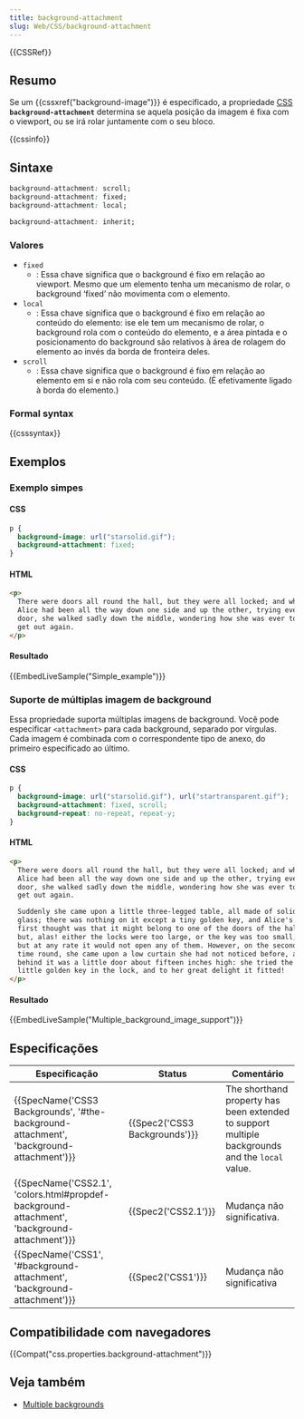 ```yaml
---
title: background-attachment
slug: Web/CSS/background-attachment
---
```


{{CSSRef}}

## Resumo

Se um {{cssxref("background-image")}} é especificado, a propriedade [CSS](/pt-BR/docs/CSS) **`background-attachment`** determina se aquela posição da imagem é fixa com o viewport, ou se irá rolar juntamente com o seu bloco.

{{cssinfo}}

## Sintaxe

```css
background-attachment: scroll;
background-attachment: fixed;
background-attachment: local;

background-attachment: inherit;
```

### Valores

- `fixed`
  - : Essa chave significa que o background é fixo em relação ao viewport. Mesmo que um elemento tenha um mecanismo de rolar, o background ‘fixed’ não movimenta com o elemento.
- `local`
  - : Essa chave significa que o background é fixo em relação ao conteúdo do elemento: ise ele tem um mecanismo de rolar, o background rola com o conteúdo do elemento, e a área pintada e o posicionamento do background são relativos à área de rolagem do elemento ao invés da borda de fronteira deles.
- `scroll`
  - : Essa chave significa que o background é fixo em relação ao elemento em si e não rola com seu conteúdo. (É efetivamente ligado à borda do elemento.)

### Formal syntax

{{csssyntax}}

## Exemplos

### Exemplo simpes

#### CSS

```css
p {
  background-image: url("starsolid.gif");
  background-attachment: fixed;
}
```

#### HTML

```html
<p>
  There were doors all round the hall, but they were all locked; and when
  Alice had been all the way down one side and up the other, trying every
  door, she walked sadly down the middle, wondering how she was ever to
  get out again.
</p>
```

#### Resultado

{{EmbedLiveSample("Simple_example")}}

### Suporte de múltiplas imagem de background

Essa propriedade suporta múltiplas imagens de background. Você pode especificar `<attachment>` para cada background, separado por vírgulas. Cada imagem é combinada com o correspondente tipo de anexo, do primeiro especificado ao último.

#### CSS

```css
p {
  background-image: url("starsolid.gif"), url("startransparent.gif");
  background-attachment: fixed, scroll;
  background-repeat: no-repeat, repeat-y;
}
```

#### HTML

```html
<p>
  There were doors all round the hall, but they were all locked; and when
  Alice had been all the way down one side and up the other, trying every
  door, she walked sadly down the middle, wondering how she was ever to
  get out again.

  Suddenly she came upon a little three-legged table, all made of solid
  glass; there was nothing on it except a tiny golden key, and Alice's
  first thought was that it might belong to one of the doors of the hall;
  but, alas! either the locks were too large, or the key was too small,
  but at any rate it would not open any of them. However, on the second
  time round, she came upon a low curtain she had not noticed before, and
  behind it was a little door about fifteen inches high: she tried the
  little golden key in the lock, and to her great delight it fitted!
</p>
```

#### Resultado

{{EmbedLiveSample("Multiple_background_image_support")}}

## Especificações

| Especificação                                                                                                                | Status                                   | Comentário                                                                                      |
| ---------------------------------------------------------------------------------------------------------------------------- | ---------------------------------------- | ----------------------------------------------------------------------------------------------- |
| {{SpecName('CSS3 Backgrounds', '#the-background-attachment', 'background-attachment')}}         | {{Spec2('CSS3 Backgrounds')}} | The shorthand property has been extended to support multiple backgrounds and the `local` value. |
| {{SpecName('CSS2.1', 'colors.html#propdef-background-attachment', 'background-attachment')}} | {{Spec2('CSS2.1')}}                 | Mudança não significativa.                                                                      |
| {{SpecName('CSS1', '#background-attachment', 'background-attachment')}}                             | {{Spec2('CSS1')}}                 | Mudança não significativa                                                                       |

## Compatibilidade com navegadores

{{Compat("css.properties.background-attachment")}}

## Veja também

- [Multiple backgrounds](/pt-BR/docs/CSS/Multiple_backgrounds)
